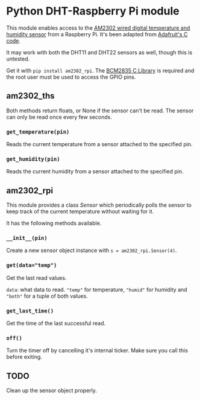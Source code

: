 # Python DHT-Raspberry Pi module

This module enables access to the [AM2302 wired digital temperature and
humidity sensor](https://www.adafruit.com/products/393) from a Raspberry Pi.
It's been adapted from [Adafruit's C
code](http://learn.adafruit.com/dht-humidity-sensing-on-raspberry-pi-with-gdocs-logging/software-install).

It may work with both the DHT11 and DHT22 sensors as well, though this is
untested.

Get it with `pip install am2302_rpi`. The [BCM2835 C
Library](http://www.open.com.au/mikem/bcm2835/index.html) is required and the
root user must be used to access the GPIO pins.

## am2302_ths

Both methods return floats, or None if the sensor can't be read. The sensor
can only be read once every few seconds.

### `get_temperature(pin)`

Reads the current temperature from a sensor attached to the specified pin.

### `get_humidity(pin)`

Reads the current humidity from a sensor attached to the specified pin.

## am2302_rpi

This module provides a class *Sensor* which periodically polls the sensor
to keep track of the current temperature without waiting for it.

It has the following methods available.

### `__init__(pin)`

Create a new sensor object instance with `s = am2302_rpi.Sensor(4)`.

### `get(data="temp")`

Get the last read values.

`data`: what data to read. `"temp"` for temperature, `"humid"` for humidity and `"both"` for a tuple of both values.

### `get_last_time()`

Get the time of the last successful read.

### `off()`

Turn the timer off by cancelling it's internal ticker. Make sure you call this
before exiting.


## TODO

Clean up the sensor object properly.
